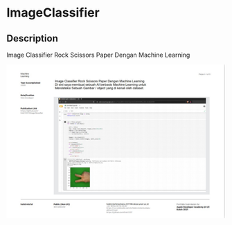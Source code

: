 # ImageClassifier

## Description
Image Classifier Rock Scissors Paper Dengan Machine Learning

![Picture](https://github.com/hmk1337/ImageClassifier/blob/master/4.jpg)

